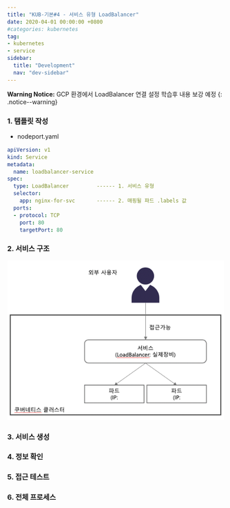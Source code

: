 ```yaml
---
title: "KUB-기본#4 - 서비스 유형 LoadBalancer"
date: 2020-04-01 00:00:00 +0800
#categories: kubernetes
tag: 
- kubernetes
- service
sidebar:
  title: "Development"
  nav: "dev-sidebar"
---
```


**Warning Notice:** GCP 환경에서 LoadBalancer 연결 설정 학습후 내용 보강 예정
{: .notice--warning}


### 1. 탬플릿 작성

- nodeport.yaml

```yaml
apiVersion: v1
kind: Service
metadata:
  name: loadbalancer-service
spec:
  type: LoadBalancer         ------ 1. 서비스 유형
  selector:
    app: nginx-for-svc       ------ 2. 매핑될 파드 .labels 값
  ports:
  - protocol: TCP
    port: 80
    targetPort: 80
```

### 2. 서비스 구조

![KUB54001](/assets/images/kubenetes/KUB54004.png)

### 3. 서비스 생성 

### 4. 정보 확인 

### 5. 접근 테스트 

### 6. 전체 프로세스

